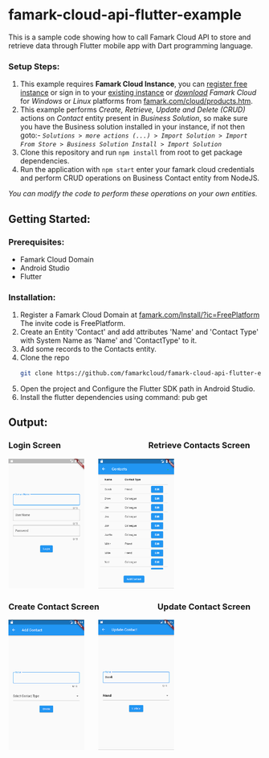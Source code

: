 # famark-cloud-api-flutter-example
This is a sample code showing how to call Famark Cloud API to store and retrieve data through Flutter mobile app with Dart programming language.

### Setup Steps:
1. This example requires **Famark Cloud Instance**, you can [register free instance](https://www.famark.com/Install/?ic=FreeDev) or sign in to your [existing instance](https://www.famark.com/) or [*download*](https://www.famark.com/cloud/products.htm) *Famark Cloud* for *Windows* or *Linux* platforms from [famark.com/cloud/products.htm](https://www.famark.com/cloud/products.htm).
2. This example performs *Create, Retrieve, Update and Delete (CRUD)* actions on *Contact* entity present in *Business Solution*, so make sure you have the Business solution installed in your instance, if not then goto:- 
*`Solutions > more actions (...) > Import Solution > Import From Store > Business Solution Install > Import Solution`*
3. Clone this repository and run `npm install` from root to get package dependencies.
4. Run the application with `npm start` enter your famark cloud credentials and perform CRUD operations on Business Contact entity from NodeJS. 

*You can modify the code to perform these operations on your own entities.*

## Getting Started:

### Prerequisites:
* Famark Cloud Domain
* Android Studio
* Flutter

### Installation:

1. Register a Famark Cloud Domain at [famark.com/Install/?ic=FreePlatform](https://www.famark.com/Install/?ic=FreePlatform) The invite code is FreePlatform. 
2. Create an Entity 'Contact' and add attributes 'Name' and 'Contact Type' with System Name as 'Name' and 'ContactType' to it.
3. Add some records to the Contacts entity.
4. Clone the repo
   ```sh
   git clone https://github.com/famarkcloud/famark-cloud-api-flutter-example.git
   ```
5. Open the project and Configure the Flutter SDK path in Android Studio.
6. Install the flutter dependencies using command: pub get

## Output:

### Login Screen &nbsp;&nbsp; &nbsp; &nbsp; &nbsp;&nbsp; &nbsp; &nbsp; &nbsp;&nbsp; &nbsp; &nbsp; &nbsp;&nbsp; &nbsp; &nbsp; &nbsp; &nbsp; &nbsp; &nbsp; &nbsp;&nbsp; &nbsp; &nbsp; &nbsp;Retrieve Contacts Screen

<img alt="ScreenShots/LoginScreen" src="ScreenShots/LoginScreen.png" width="30%">&nbsp; &nbsp; &nbsp; &nbsp;<img alt="ScreenShots/DisplayContactRecordsScreen" src="ScreenShots/DisplayContactRecordsScreen.png" width="30%">

### Create Contact Screen &nbsp;&nbsp; &nbsp; &nbsp; &nbsp;&nbsp; &nbsp; &nbsp; &nbsp; &nbsp; &nbsp; &nbsp; &nbsp;&nbsp; &nbsp; &nbsp; Update Contact Screen

<img alt="ScreenShots/CreateContactScreen" src="ScreenShots/CreateContactScreen.png" width="30%">&nbsp; &nbsp; &nbsp; &nbsp;<img alt="ScreenShots/UpdateContactScreen" src="ScreenShots/UpdateContactScreen.png" width="30%">
